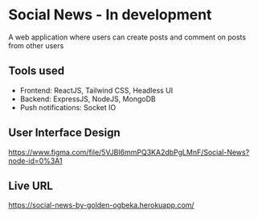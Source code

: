 # Social News - In development

A web application where users can create posts and comment on posts from other users

## Tools used

- Frontend: ReactJS, Tailwind CSS, Headless UI
- Backend: ExpressJS, NodeJS, MongoDB
- Push notifications: Socket IO

## User Interface Design

https://www.figma.com/file/5VJBI6mmPQ3KA2dbPgLMnF/Social-News?node-id=0%3A1

## Live URL

https://social-news-by-golden-ogbeka.herokuapp.com/
